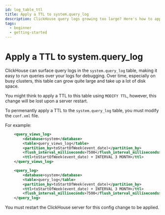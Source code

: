 ```yaml
---
id: log_table_ttl
title: Apply a TTL to system.query_log
description: ClickHouse query logs growing too large? Here's how to apply a permanent TTL to your ClickHouse system.query_log.
tags:
  - beginner
  - getting-started
---
```


# Apply a TTL to system.query_log

ClickHouse can surface query logs in the `system.query_log` table, making it easy to run queries over your logs for debugging. Over time, especially on busy clusters, this table can grow quite large and take up a lot of disk space.

You might think to apply a TTL to this table using `MODIFY TTL`, however, this change will be lost upon a server restart.

To permenantly apply a TTL to the `system.query_log` table, you must modify the `conf.xml` file.

For example:

```xml
    <query_views_log>
        <database>system</database>
        <table>query_views_log</table>
        <partition_by>toStartOfWeek(event_date)</partition_by>
        <flush_interval_milliseconds>7500</flush_interval_milliseconds>
        <ttl>toStartOfWeek(event_date) + INTERVAL 3 MONTH</ttl>
    </query_views_log>

    <query_log>
        <database>system</database>
        <table>query_log</table>
        <partition_by>toStartOfWeek(event_date)</partition_by>
        <ttl>toStartOfWeek(event_date) + INTERVAL 3 MONTH</ttl>
        <flush_interval_milliseconds>7500</flush_interval_milliseconds>
    </query_log>
```

You must restart the ClickHouse server for this config change to be applied.